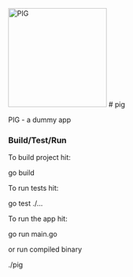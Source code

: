 <img src="https://raw.githubusercontent.com/vutratenko/pig/main/pig.png" alt="PIG" width="200"/>
# pig

PIG - a dummy app

### Build/Test/Run

To build project hit:

go build

To run tests hit:

go test ./...

To run the app hit:

go run main.go



or run compiled binary



./pig